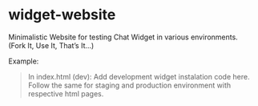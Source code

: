 # widget-website
Minimalistic Website for testing Chat Widget in various environments.<br>
(Fork It, Use It, That’s It…)

Example:
 > In index.html (dev): Add development widget instalation code here. Follow the same for staging and production environment with respective html pages.

